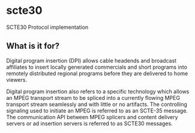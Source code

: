 # scte30

SCTE30 Protocol implementation

## What is it for?

Digital program insertion (DPI) allows cable headends and broadcast affiliates to insert locally generated commercials and short programs into remotely distributed regional programs before they are delivered to home viewers.

Digital program insertion also refers to a specific technology which allows an MPEG transport stream to be spliced into a currently flowing MPEG transport stream seamlessly and with little or no artifacts. The controlling signaling used to initiate an MPEG is referred to as an SCTE-35 message. The communication API between MPEG splicers and content delivery servers or ad insertion servers is referred to as SCTE30 messages.
